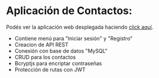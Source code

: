 # Aplicación de Contactos:

Podés ver la aplicación web desplegada haciendo <a href=”https://bestcontactsapp.herokuapp.com”>click aquí</a>.

<ul>
    <li>Contiene menú para "Iniciar sesión" y "Registro"</li>
    <li>Creacion de API REST</li>
    <li>Conexión con base de datos "MySQL"</li>
    <li>CRUD para los contactos</li>
    <li>Bcryptjs para encriptar contraseñas</li>
    <li>Protección de rutas con JWT</li>
</ul>
